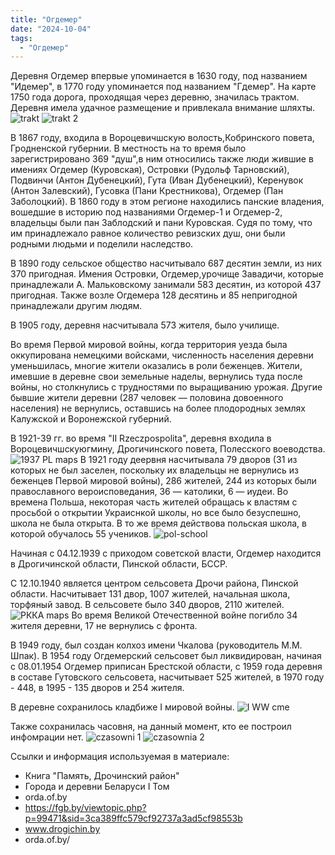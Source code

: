 ```yaml
---
title: "Огдемер"
date: "2024-10-04"
tags:
  - "Огдемер"
---
```


Деревня Огдемер впервые упоминается в 1630 году, под названием "Идемер", в 1770 году упоминается под названием "Гдемер".
На карте 1750 года дорога, проходящая через деревню, значилась трактом. Деревня имела удачное размещение и привлекала внимание шляхты.
![trakt](https://github.com/user-attachments/assets/7abdae18-e4db-4c52-9ea7-0053b63a9b77)
![trakt 2](https://github.com/user-attachments/assets/4dd49dfa-407f-4054-9c7c-ecc0b610781d)

В 1867 году, входила в Вороцевичшскую волость,Кобринского повета, Гродненской губернии. В местность на то время было зарегистрировано 369 "душ",в ним относились также люди жившие в имениях Огдемер (Куровская), Островки (Рудольф Тарновский), Подвинчи (Антон Дубенецкий), Гута (Иван Дубенецкий), Керенувок (Антон Залевский), Гусовка (Пани Крестникова), Огдемер (Пан Заболоцкий). В 1860 году в этом регионе находились панские владения, вошедшие в историю под названиями Огдемер-1 и Огдемер-2, владельцы были пан Заблодский и пани Куровская. Судя по тому, что им принадлежало равное количество ревизских душ, они были родными людьми и поделили наследство.

В 1890 году сельское общество насчитывало 687 десятин земли, из них 370 пригодная. Имения Островки, Огдемер,урочище Завадичи, которые принадлежали А. Мальковскому занимали 583 десятин, из которой 437 пригодная. Также возле Огдемера 128 десятинь и 85 непригодной принадлежали другим людям.

В 1905 году, деревня насчитывала 573 жителя, было училище.

Во время Первой мировой войны, когда территория уезда была оккупирована немецкими войсками, численность населения деревни уменьшилась, многие жители оказались в роли беженцев. Жители, имевшие в деревне свои земельные наделы, вернулись туда после войны, но столкнулись с трудностями по выращиванию урожая. Другие бывшие жители деревни (287 человек — половина довоенного населения) не вернулись, оставшись на более плодородных землях Калужской и Воронежской губерний.

В 1921-39 гг. во время "II Rzeczpospolita", деревня входила в Вороцевичшскуюгмину, Дрогичинского повета, Полесского воеводства. 
![1937 PL maps](https://github.com/user-attachments/assets/b548de5c-22fa-4256-80f5-4f047556a926)
В 1921 году деервня насчитывала 79 дворов (31 из которых не был заселен, поскольку их владельцы не вернулись из беженцев Первой мировой войны), 286 жителей, 244 из которых были православного вероисповедания, 36 — католики, 6 — иудеи.
Во времена Польша, некоторая часть жителей обращась к властям с просьбой о открытии Украиснкой школы, но все было безуспешно, школа не была открыта.
В то же время действова польская школа, в которой обучалось 55 учеников.
![pol-school](https://github.com/user-attachments/assets/03fa046a-5a10-4652-9095-104ae8d86597)

Начиная с 04.12.1939 с приходом советской власти, Огдемер находится в Дрогичинской области, Пинской области, БССР. 

С 12.10.1940 является центром сельсовета Дрочи района, Пинской области. Насчитывает 131 двор, 1007 жителей, начальная школа, торфяный завод. В сельсовете было 340 дворов, 2110 жителей.
![РККА maps](https://github.com/user-attachments/assets/775db045-c11e-4fba-9fde-4e02f1bd5617)
Во время Великой Отечественной войне погибло 34 жителя деревни, 17 не вернулись с фронта.

В 1949 году, был создан колхоз имени Чкалова (руководитель М.М. Шпак). В 1954 году Огдемерский сельсовет был ликвидирован, начиная с 08.01.1954 Огдемер приписан Брестской области, с 1959 года деревня в составе Гутовского сельсовета, насчитывает 525 жителей, в 1970 году - 448, в 1995 - 135 дворов и 254 жителя.

В деревне сохранилось кладбиже I мировой войны.
![I WW cme](https://github.com/user-attachments/assets/bf6e7320-fcba-473d-a44b-26402b7059af)

Также сохранилась часовня, на данный момент, кто ее построил инфомрации нет.
![czasowni 1](https://github.com/user-attachments/assets/9d869bf8-a753-4f32-bf2d-a362eeea67a7)
![czasownia 2](https://github.com/user-attachments/assets/6e6cc62c-8492-445c-afd8-6932839394f2)


Ссылки и информация используемая в материале:

- Книга "Память, Дрочинский район"
- Города и деревни Беларуси I Том
- orda.of.by
- https://fgb.by/viewtopic.php?p=99471&sid=3ca389ffc579cf92737a3ad5cf98553b
- www.drogichin.by
- orda.of.by/
